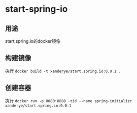 # start-spring-io

## 用途
start.spring.io的docker镜像

## 构建镜像
执行 `docker build -t xanderye/start.spring.io:0.0.1 .`
## 创建容器
执行 `docker run -p 8080:8080 -tid --name spring-initializr xanderye/start.spring.io:0.0.1`
